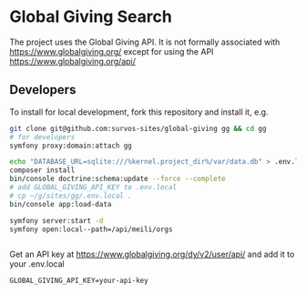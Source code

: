 # Global Giving Search

The project uses the Global Giving API.  It is not formally associated with https://www.globalgiving.org/ except for using the API https://www.globalgiving.org/api/

## Developers

To install for local development, fork this repository and install it, e.g.


```bash
git clone git@github.com:survos-sites/global-giving gg && cd gg
# for developers 
symfony proxy:domain:attach gg

echo "DATABASE_URL=sqlite:///%kernel.project_dir%/var/data.db" > .env.local
composer install
bin/console doctrine:schema:update --force --complete
# add GLOBAL_GIVING_API_KEY to .env.local
# cp ~/g/sites/gg/.env.local .
bin/console app:load-data

symfony server:start -d
symfony open:local--path=/api/meili/orgs



```

Get an API key at https://www.globalgiving.org/dy/v2/user/api/ and add it to your .env.local

```
GLOBAL_GIVING_API_KEY=your-api-key
```




